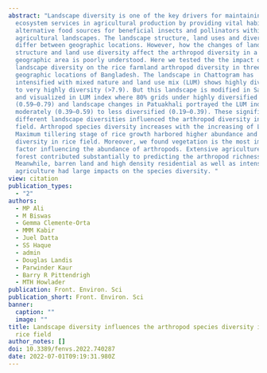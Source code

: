 ```yaml
---
abstract: "Landscape diversity is one of the key drivers for maintaining
  ecosystem services in agricultural production by providing vital habitats and
  alternative food sources for beneficial insects and pollinators within the
  agricultural landscapes. The landscape structure, land uses and diversity
  differ between geographic locations. However, how the changes of landscape
  structure and land use diversity affect the arthropod diversity in a
  geographic area is poorly understood. Here we tested the the impact of
  landscape diversity on the rice farmland arthropod diversity in three
  geographic locations of Bangladesh. The landscape in Chattogram has
  intensified with mixed nature and land use mix (LUM) shows highly diversified
  to very highly diversity (>7.9). But this landscape is modified in Satkhira
  and visualized in LUM index where 80% grids under highly diversified
  (0.59–0.79) and landscape changes in Patuakhali portrayed the LUM index from
  moderately (0.39–0.59) to less diversified (0.19–0.39). These significant
  different landscape diversities influenced the arthropod diversity in rice
  field. Arthropod species diversity increases with the increasing of LUM index.
  Maximum tillering stage of rice growth harbored higher abundance and species
  diversity in rice field. Moreover, we found vegetation is the most important
  factor influencing the abundance of arthropods. Extensive agriculture and
  forest contributed substantially to predicting the arthropod richness.
  Meanwhile, barren land and high density residential as well as intensive
  agriculture had large impacts on the species diversity. "
view: citation
publication_types:
  - "2"
authors:
  - MP Ali
  - M Biswas
  - Gemma Clemente-Orta
  - MMM Kabir
  - Juel Datta
  - SS Haque
  - admin
  - Douglas Landis
  - Parwinder Kaur
  - Barry R Pittendrigh
  - MTH Howlader
publication: Front. Environ. Sci
publication_short: Front. Environ. Sci
banner:
  caption: ""
  image: ""
title: Landscape diversity influences the arthropod species diversity in the
  rice field
author_notes: []
doi: 10.3389/fenvs.2022.740287
date: 2022-07-01T09:19:31.980Z
---
```

